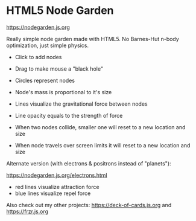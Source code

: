 # HTML5 Node Garden

https://nodegarden.js.org

Really simple node garden made with HTML5. No Barnes-Hut n-body optimization, just simple physics.

- Click to add nodes
- Drag to make mouse a "black hole"

- Circles represent nodes
- Node's mass is proportional to it's size
- Lines visualize the gravitational force between nodes
- Line opacity equals to the strength of force
- When two nodes collide, smaller one will reset to a new location and size
- When node travels over screen limits it will reset to a new location and size

Alternate version (with electrons & positrons instead of "planets"):

https://nodegarden.js.org/electrons.html

- red lines visualize attraction force
- blue lines visualize repel force

Also check out my other projects: https://deck-of-cards.js.org and https://frzr.js.org
